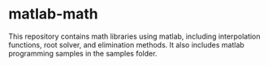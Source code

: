 # matlab-math

This repository contains math libraries using matlab, including interpolation functions, root solver, and elimination methods.
It also includes matlab programming samples in the samples folder.
